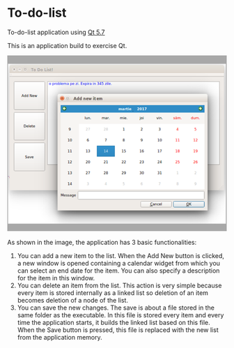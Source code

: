 # To-do-list
To-do-list application using <a href = "https://doc.qt.io/qt-5/">Qt 5.7</a>


This is an application build to exercise Qt.

<img src= "todo.png"/>

As shown in the image, the application has 3 basic functionalities:

1) You can add a new item to the list.
  When the Add New button is clicked, a new window is opened containing a calendar widget from which you can select an end date for the item. You can also specify a description for the item in this window.
2) You can delete an item from the list. 
  This action is very simple because every item is stored internally as a linked list so deletion of an item becomes deletion of a node of the list.
3) You can save the new changes.
  The save is about a file stored in the same folder as the executable. In this file is stored every item and every time the application starts, it builds the linked list based on this file. When the Save button is pressed, this file is replaced with the new list from the application memory.

